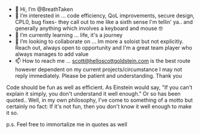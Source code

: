 - 👋 Hi, I’m @BreathTaken
- 👀 I’m interested in ... code efficiency, QoL improvements, secure design, CPL0, bug fixes- they call out to me like a sixth sense I'm tellin' ya.. and generally anything which involves a keyboard and mouse 🤓
- 🌱 I’m currently learning ... life, it's a journey
- 💞️ I’m looking to collaborate on ... Im more a soloist but not explicitly. Reach out, always open to opportunity and I'm a great team player who always manages to add value
- 📫 How to reach me ... scott@helloscottgoldstein.com is the best route however dependent on my current projects/circumstance I may not reply immediately. Please be patient and understanding. Thank you

Code should be fun as well as efficient. As Einstein would say, "If you can't explain it simply, you don't understand it well enough." Or so has been quoted.. Well, in my own philosophy, I've come to something of a motto but certainly no fact: If it's not fun, then you don't know it well enough to make it so.

p.s. Feel free to immortalize me in quotes as well

